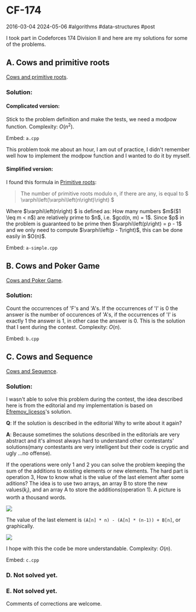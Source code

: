 #  CF-174
2016-03-04 2024-05-06 #algorithms #data-structures #post

I took part in Codeforces 174 Division II and here are my solutions for some of the problems.

## A. Cows and primitive roots

[Cows and primitive roots](http://www.codeforces.com/contest/284/problem/A).

### Solution:

#### Complicated version:

Stick to the problem definition and make the tests, we need a modpow function. Complexity: $O(n^2)$.

Embed: `a.cpp`

This problem took me about an hour, I am out of practice, I didn't remember well how to implement the modpow function and I wanted to do it by myself.

#### Simplified version:

I found this formula in [Primitive roots](http://en.wikipedia.org/wiki/Primitive_root_modulo_n#Finding_primitive_roots):

<blockquote>
The number of primitive roots modulo n, if there are any, is equal to
$ \varphi\left(\varphi\left(n\right)\right) $
</blockquote>

<p>Where $\varphi\left(n\right) $ is defined as: How many numbers $m$($1 \leq m < n$) are relatively prime to $n$, i.e. $gcd(n, m) = 1$. Since $p$ in the problem is guaranteed to be prime then $\varphi\left(p\right) = p - 1$ and we only need to compute $\varphi\left(p - 1\right)$, this can be done easily in $O(n)$.</p>

Embed: `a-simple.cpp`

## B. Cows and Poker Game

[Cows and Poker Game](http://www.codeforces.com/contest/284/problem/B).

### Solution:

Count the occurrences of 'F's and 'A's. If the occurrences of 'I' is 0 the answer is the number of occurences of 'A's, if the occurrences of 'I' is exactly 1 the answer is 1, in other case the answer is 0. This is the solution that I sent during the contest. Complexity: $O(n)$.

Embed: `b.cpp`

## C. Cows and Sequence

[Cows and Sequence](http://www.codeforces.com/contest/284/problem/C).

### Solution:

I wasn't able to solve this problem during the contest, the idea described here is from the editorial and my implementation is based on [Efremov_licesos](http://www.codeforces.com/profile/Efremov_licesos)'s solution.

**Q**: If the solution is described in the editorial Why to write about it again? 

**A**: Because sometimes the solutions described in the editorials are very abstract and it's almost always hard to understand other contestants' solutions(many contestants are very intelligent but their code is cryptic and ugly ...no offense).

If the operations were only 1 and 2 you can solve the problem keeping the sum of the additions to existing elements or new elements. The hard part is operation 3, How to know what is the value of the last element after some aditions? The idea is to use two arrays, an array B to store the new values($k_i$), and an array A to store the additions(operation 1). A picture is worth a thousand words.

![](/cf-174/cf174d2_c_0.png)

The value of the last element is `(A[n] * n) - (A[n] * (n-1)) + B[n]`, or graphically.

![](/cf-174/cf174d2_c_1.png)

I hope with this the code be more understandable.
Complexity: $O(n)$.

Embed: `c.cpp`

### D. Not solved yet.

### E. Not solved yet.

Comments of corrections are welcome.
